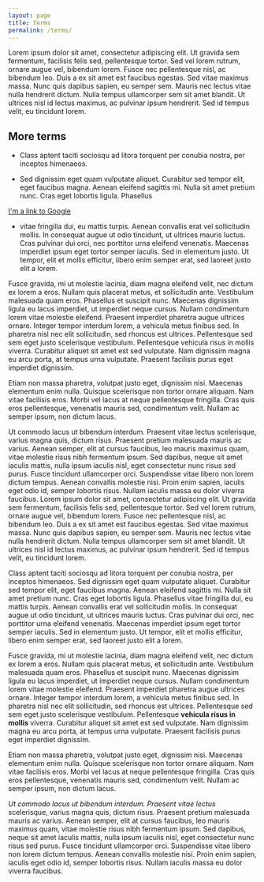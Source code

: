```yaml
---
layout: page
title: Terms
permalink: /terms/
---
```



Lorem ipsum dolor sit amet, consectetur adipiscing elit. Ut gravida sem fermentum, facilisis felis sed, pellentesque tortor. Sed vel lorem rutrum, ornare augue vel, bibendum lorem. Fusce nec pellentesque nisl, ac bibendum leo. Duis a ex sit amet est faucibus egestas. Sed vitae maximus massa. Nunc quis dapibus sapien, eu semper sem. Mauris nec lectus vitae nulla hendrerit dictum. Nulla tempus ullamcorper sem sit amet blandit. Ut ultrices nisl id lectus maximus, ac pulvinar ipsum hendrerit. Sed id tempus velit, eu tincidunt lorem.

## More terms

- Class aptent taciti sociosqu ad litora torquent per conubia nostra, per inceptos himenaeos. 

- Sed dignissim eget quam vulputate aliquet. Curabitur sed tempor elit, eget faucibus magna. Aenean eleifend sagittis mi. Nulla sit amet pretium nunc. Cras eget lobortis ligula. Phasellus

[I'm a link to Google](https://www.google.com)

- vitae fringilla dui, eu mattis turpis. Aenean convallis erat vel sollicitudin mollis. In consequat augue ut odio tincidunt, ut ultrices mauris luctus. Cras pulvinar dui orci, nec porttitor urna eleifend venenatis. Maecenas imperdiet ipsum eget tortor semper iaculis. Sed in elementum justo. Ut tempor, elit et mollis efficitur, libero enim semper erat, sed laoreet justo elit a lorem.

Fusce gravida, mi ut molestie lacinia, diam magna eleifend velit, nec dictum ex lorem a eros. Nullam quis placerat metus, et sollicitudin ante. Vestibulum malesuada quam eros. Phasellus et suscipit nunc. Maecenas dignissim ligula eu lacus imperdiet, ut imperdiet neque cursus. Nullam condimentum lorem vitae molestie eleifend. Praesent imperdiet pharetra augue ultrices ornare. Integer tempor interdum lorem, a vehicula metus finibus sed. In pharetra nisl nec elit sollicitudin, sed rhoncus est ultrices. Pellentesque sed sem eget justo scelerisque vestibulum. Pellentesque vehicula risus in mollis viverra. Curabitur aliquet sit amet est sed vulputate. Nam dignissim magna eu arcu porta, at tempus urna vulputate. Praesent facilisis purus eget imperdiet dignissim.

Etiam non massa pharetra, volutpat justo eget, dignissim nisi. Maecenas elementum enim nulla. Quisque scelerisque non tortor ornare aliquam. Nam vitae facilisis eros. Morbi vel lacus at neque pellentesque fringilla. Cras quis eros pellentesque, venenatis mauris sed, condimentum velit. Nullam ac semper ipsum, non dictum lacus.

Ut commodo lacus ut bibendum interdum. Praesent vitae lectus scelerisque, varius magna quis, dictum risus. Praesent pretium malesuada mauris ac varius. Aenean semper, elit at cursus faucibus, leo mauris maximus quam, vitae molestie risus nibh fermentum ipsum. Sed dapibus, neque sit amet iaculis mattis, nulla ipsum iaculis nisl, eget consectetur nunc risus sed purus. Fusce tincidunt ullamcorper orci. Suspendisse vitae libero non lorem dictum tempus. Aenean convallis molestie nisi. Proin enim sapien, iaculis eget odio id, semper lobortis risus. Nullam iaculis massa eu dolor viverra faucibus.
Lorem ipsum dolor sit amet, consectetur adipiscing elit. Ut gravida sem fermentum, facilisis felis sed, pellentesque tortor. Sed vel lorem rutrum, ornare augue vel, bibendum lorem. Fusce nec pellentesque nisl, ac bibendum leo. Duis a ex sit amet est faucibus egestas. Sed vitae maximus massa. Nunc quis dapibus sapien, eu semper sem. Mauris nec lectus vitae nulla hendrerit dictum. Nulla tempus ullamcorper sem sit amet blandit. Ut ultrices nisl id lectus maximus, ac pulvinar ipsum hendrerit. Sed id tempus velit, eu tincidunt lorem.

Class aptent taciti sociosqu ad litora torquent per conubia nostra, per inceptos himenaeos. Sed dignissim eget quam vulputate aliquet. Curabitur sed tempor elit, eget faucibus magna. Aenean eleifend sagittis mi. Nulla sit amet pretium nunc. Cras eget lobortis ligula. Phasellus vitae fringilla dui, eu mattis turpis. Aenean convallis erat vel sollicitudin mollis. In consequat augue ut odio tincidunt, ut ultrices mauris luctus. Cras pulvinar dui orci, nec porttitor urna eleifend venenatis. Maecenas imperdiet ipsum eget tortor semper iaculis. Sed in elementum justo. Ut tempor, elit et mollis efficitur, libero enim semper erat, sed laoreet justo elit a lorem.

Fusce gravida, mi ut molestie lacinia, diam magna eleifend velit, nec dictum ex lorem a eros. Nullam quis placerat metus, et sollicitudin ante. Vestibulum malesuada quam eros. Phasellus et suscipit nunc. Maecenas dignissim ligula eu lacus imperdiet, ut imperdiet neque cursus. Nullam condimentum lorem vitae molestie eleifend. Praesent imperdiet pharetra augue ultrices ornare. Integer tempor interdum lorem, a vehicula metus finibus sed. In pharetra nisl nec elit sollicitudin, sed rhoncus est ultrices. Pellentesque sed sem eget justo scelerisque vestibulum. Pellentesque **vehicula risus in mollis** viverra. Curabitur aliquet sit amet est sed vulputate. Nam dignissim magna eu arcu porta, at tempus urna vulputate. Praesent facilisis purus eget imperdiet dignissim.

Etiam non massa pharetra, volutpat justo eget, dignissim nisi. Maecenas elementum enim nulla. Quisque scelerisque non tortor ornare aliquam. Nam vitae facilisis eros. Morbi vel lacus at neque pellentesque fringilla. Cras quis eros pellentesque, venenatis mauris sed, condimentum velit. Nullam ac semper ipsum, non dictum lacus.

*Ut commodo lacus ut bibendum interdum. Praesent vitae lectus* scelerisque, varius magna quis, dictum risus. Praesent pretium malesuada mauris ac varius. Aenean semper, elit at cursus faucibus, leo mauris maximus quam, vitae molestie risus nibh fermentum ipsum. Sed dapibus, neque sit amet iaculis mattis, nulla ipsum iaculis nisl, eget consectetur nunc risus sed purus. Fusce tincidunt ullamcorper orci. Suspendisse vitae libero non lorem dictum tempus. Aenean convallis molestie nisi. Proin enim sapien, iaculis eget odio id, semper lobortis risus. Nullam iaculis massa eu dolor viverra faucibus.
